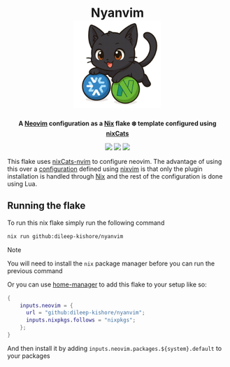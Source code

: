 <!-- markdownlint-disable -->
<h1 align="center">
    <a name="top" title="nvim-nix">
        Nyanvim
    </a>
    <br />
    <img src="./assets/nyavim_logo_v2.png" alt="Nyanvim Logo" width="200" height="200">
</h1>
<div align="center">
  <a href="https://github.com/dileep-kishore/nyanvim">
  </a>
  <p>
    <strong>
      A <a href="https://neovim.io/">Neovim</a> configuration as a <a href="https://nixos.org/">Nix</a> flake ❄️ template configured using <a href="https://github.com/BirdeeHub/nixCats-nvim">nixCats</a></br>
    </strong>
  </p>
<img src="https://img.shields.io/badge/NeoVim-%2357A143.svg?&style=for-the-badge&logo=neovim&logoColor=white">
<img src="https://img.shields.io/badge/nix-0175C2?style=for-the-badge&logo=NixOS&logoColor=white">
<img src="https://img.shields.io/badge/lua-%232C2D72.svg?style=for-the-badge&logo=lua&logoColor=white">
</div>
<!-- markdownlint-restore -->

<!-- markdownlint-disable MD013 -->

This flake uses [nixCats-nvim](https://github.com/BirdeeHub/nixCats-nvim) to configure neovim.
The advantage of using this over a [configuration](https://github.com/dileep-kishore/neovim) defined using [nixvim](https://github.com/nix-community/nixvim)
is that only the plugin installation is handled through [Nix](https://nixos.org/manual/nix/stable/language/index.html) and the rest of the configuration is done using Lua.

## Running the flake

To run this nix flake simply run the following command

```sh
nix run github:dileep-kishore/nyanvim
```

> [!NOTE]
> You will need to install the `nix` package manager before you can run the previous command

Or you can use [home-manager](https://github.com/nix-community/home-manager) to add this flake to your setup like so:

```nix
{
    inputs.neovim = {
      url = "github:dileep-kishore/nyanvim";
      inputs.nixpkgs.follows = "nixpkgs";
    };
}
```

And then install it by adding `inputs.neovim.packages.${system}.default` to your packages
